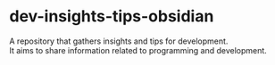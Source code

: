 # dev-insights-tips-obsidian

A repository that gathers insights and tips for development.<br />
It aims to share information related to programming and development.
